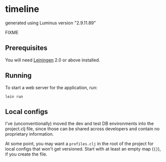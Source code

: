 # timeline

generated using Luminus version "2.9.11.89"

FIXME

## Prerequisites

You will need [Leiningen][1] 2.0 or above installed.

[1]: https://github.com/technomancy/leiningen

## Running

To start a web server for the application, run:

    lein run 

## Local configs

I've (unconventionally) moved the dev and test DB environments
into the project.clj file, 
since those can be shared across developers
and contain no proprietary information.

At some point, you may want a `profiles.clj` 
in the root of the project
for local configs that won't get versioned.
Start with at least an empty map (`{}`), 
if you create the file.
